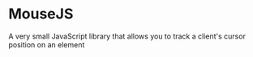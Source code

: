 # MouseJS
A very small JavaScript library that allows you to track a client's cursor position on an element
